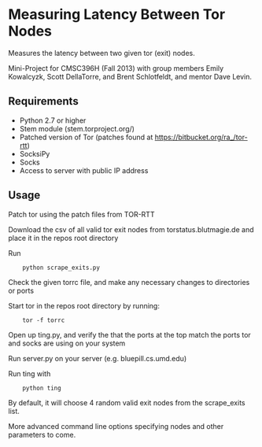 Measuring Latency Between Tor Nodes 
===

Measures the latency between two given tor (exit) nodes.

Mini-Project for CMSC396H (Fall 2013) with group members Emily Kowalcyzk, Scott DellaTorre, and Brent Schlotfeldt, and mentor Dave Levin. 

Requirements
---------
- Python 2.7 or higher
- Stem module (stem.torproject.org/)
- Patched version of Tor (patches found at https://bitbucket.org/ra_/tor-rtt)
- SocksiPy
- Socks
- Access to server with public IP address

Usage
-----
Patch tor using the patch files from TOR-RTT

Download the csv of all valid tor exit nodes from torstatus.blutmagie.de and place it in the repos root directory

Run

		python scrape_exits.py

Check the given torrc file, and make any necessary changes to directories or ports

Start tor in the repos root directory by running:

		tor -f torrc

Open up ting.py, and verify the that the ports at the top match the ports tor and socks are using on your system

Run server.py on your server (e.g. bluepill.cs.umd.edu)

Run ting with

		python ting

By default, it will choose 4 random valid exit nodes from the scrape_exits list.

More advanced command line options specifying nodes and other parameters to come. 

